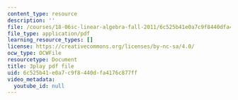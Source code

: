 ```yaml
---
content_type: resource
description: ''
file: /courses/18-06sc-linear-algebra-fall-2011/6c525b41e0a7c9f8440dfa4176c877ff_mVeuZzJdd1w.pdf
file_type: application/pdf
learning_resource_types: []
license: https://creativecommons.org/licenses/by-nc-sa/4.0/
ocw_type: OCWFile
resourcetype: Document
title: 3play pdf file
uid: 6c525b41-e0a7-c9f8-440d-fa4176c877ff
video_metadata:
  youtube_id: null
---
```

